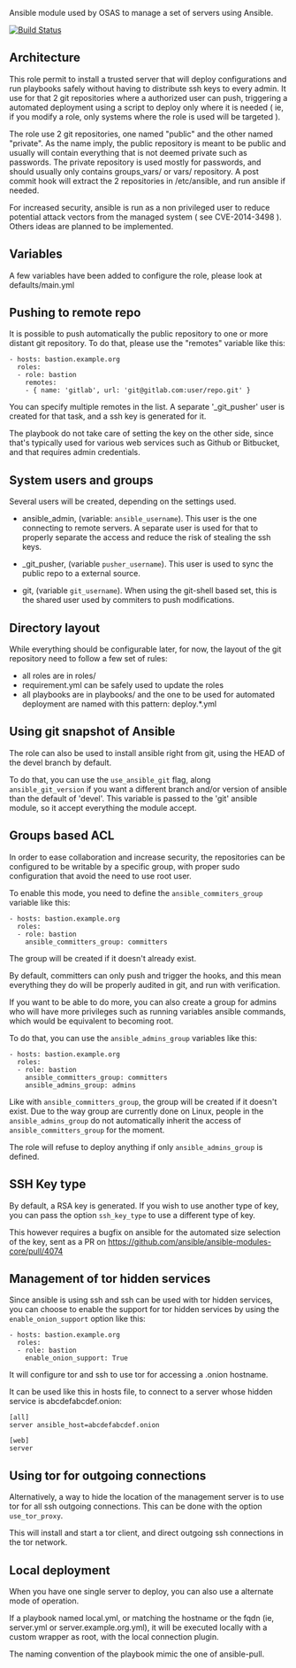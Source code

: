 Ansible module used by OSAS to manage a set of servers using Ansible.

[![Build Status](https://travis-ci.org/OSAS/ansible-role-ansible_bastion.svg?branch=master)](https://travis-ci.org/OSAS/ansible-role-ansible_bastion)

Architecture
------------

This role permit to install a trusted server that will deploy configurations
and run playbooks safely without having to distribute ssh keys to every admin.
It use for that 2 git repositories where a authorized user can push,
triggering a automated deployment using a script to deploy only where it is
needed ( ie, if you modify a role, only systems where the role is used will be
targeted ).

The role use 2 git repositories, one named "public" and the other named
"private". As the name imply, the public repository is meant to be public and
usually will contain everything that is not deemed private such as passwords. The
private repository is used mostly for passwords, and should usually only
contains groups_vars/ or vars/ repository. A post commit hook will extract
the 2 repositories in /etc/ansible, and run ansible if needed.

For increased security, ansible is run as a non privileged user to reduce
potential attack vectors from the managed system ( see CVE-2014-3498 ).
Others ideas are planned to be implemented.

Variables
---------

A few variables have been added to configure the role, please look at
defaults/main.yml

Pushing to remote repo
----------------------

It is possible to push automatically the public repository to one or more
distant git repository. To do that, please use the "remotes" variable like this:

```
- hosts: bastion.example.org
  roles:
  - role: bastion
    remotes:
    - { name: 'gitlab', url: 'git@gitlab.com:user/repo.git' }
```

You can specify multiple remotes in the list. A separate '_git_pusher' user is created
for that task, and a ssh key is generated for it.

The playbook do not take care of setting the key on the other side, since that's typically
used for various web services such as Github or Bitbucket, and that requires admin credentials.

System users and groups
-----------------------

Several users will be created, depending on the settings used.

* ansible_admin, (variable: `ansible_username`). This user is the
one connecting to remote servers. A separate user is used for that to
properly separate the access and reduce the risk of stealing the ssh keys.

* _git_pusher, (variable `pusher_username`). This user is used to sync the public
repo to a external source.

* git, (variable `git_username`). When using the git-shell based set, this is the
shared user used by commiters to push modifications.

Directory layout
----------------

While everything should be configurable later, for now, the layout of the git
repository need to follow a few set of rules:

 - all roles are in roles/
 - requirement.yml can be safely used to update the roles
 - all playbooks are in playbooks/ and the one to be used for automated deployment
   are named with this pattern: deploy.\*.yml

Using git snapshot of Ansible
-----------------------------

The role can also be used to install ansible right from git, using the HEAD of the
devel branch by default.

To do that, you can use the `use_ansible_git` flag, along `ansible_git_version` if
you want a different branch and/or version of ansible than the default of 'devel'. This
variable is passed to the 'git' ansible module, so it accept everything the module
accept.

Groups based ACL
----------------

In order to ease collaboration and increase security, the repositories can be configured
to be writable by a specific group, with proper sudo configuration that avoid the need to use
root user.

To enable this mode, you need to define the `ansible_commiters_group` variable like this:

```
- hosts: bastion.example.org
  roles:
  - role: bastion
    ansible_committers_group: committers
```

The group will be created if it doesn't already exist.

By default, committers can only push and trigger the hooks, and this mean everything
they do will be properly audited in git, and run with verification.

If you want to be able to do more, you can also create a group for admins who will have
more privileges such as running variables ansible commands, which would be equivalent to becoming
root.

To do that, you can use the `ansible_admins_group` variables like this:

```
- hosts: bastion.example.org
  roles:
  - role: bastion
    ansible_committers_group: committers
    ansible_admins_group: admins
```

Like with `ansible_committers_group`, the group will be created if it doesn't exist. Due
to the way group are currently done on Linux, people in the `ansible_admins_group` do
not automatically inherit the access of `ansible_committers_group` for the moment.

The role will refuse to deploy anything if only `ansible_admins_group` is defined.

SSH Key type
------------

By default, a RSA key is generated. If you wish to use another type of key, you can pass
the option `ssh_key_type` to use a different type of key.

This however requires a bugfix on ansible for the automated size selection of the key,
sent as a PR on https://github.com/ansible/ansible-modules-core/pull/4074

Management of tor hidden services
---------------------------------

Since ansible is using ssh and ssh can be used with tor hidden services, you can
choose to enable the support for tor hidden services by using the `enable_onion_support`
option like this:

```
- hosts: bastion.example.org
  roles:
  - role: bastion
    enable_onion_support: True
```

It will configure tor and ssh to use tor for accessing a .onion hostname.

It can be used like this in hosts file, to connect to a server whose hidden service
is abcdefabcdef.onion:

```
[all]
server ansible_host=abcdefabcdef.onion

[web]
server
```

Using tor for outgoing connections
----------------------------------

Alternatively, a way to hide the location of the management server is to use tor
for all ssh outgoing connections. This can be done with the option `use_tor_proxy`.

This will install and start a tor client, and direct outgoing ssh connections in
the tor network.

Local deployment
----------------

When you have one single server to deploy, you can also use a alternate mode of operation.

If a playbook named local.yml, or matching the hostname or the fqdn (ie, server.yml or
server.example.org.yml), it will be executed locally with a custom wrapper as root, with
the local connection plugin.

The naming convention of the playbook mimic the one of ansible-pull.
